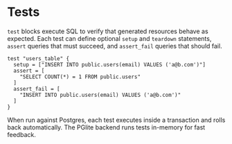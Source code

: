 # Tests

`test` blocks execute SQL to verify that generated resources behave as expected. Each test can define optional `setup` and `teardown` statements, `assert` queries that must succeed, and `assert_fail` queries that should fail.

```hcl
test "users_table" {
  setup = ["INSERT INTO public.users(email) VALUES ('a@b.com')"]
  assert = [
    "SELECT COUNT(*) = 1 FROM public.users"
  ]
  assert_fail = [
    "INSERT INTO public.users(email) VALUES ('a@b.com')"
  ]
}
```

When run against Postgres, each test executes inside a transaction and rolls back automatically. The PGlite backend runs tests in-memory for fast feedback.
